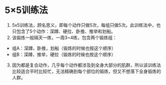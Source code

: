 # 5×5训练法
1. 5x5训练法，顾名思义，即每个动作只做5次，每组只做5次。此训练法中，也只包含了5个动作：深蹲、硬拉、卧推、推举和划船。
2. 该锻炼一般隔天一练，一周3~4练，包含两个锻炼组：
* 组A：深蹲，卧推，划船（锻炼的时候也按这个顺序）
* 组B：深蹲，推举，硬拉（锻炼的时候也按这个顺序）
3. 因为都是复合动作，几乎每个动作都涉及到全身大部分的肌群，所以该训练法比较适合平时比较忙，无法精确到每个部位的锻炼，但又不想落下全身锻炼的人群。